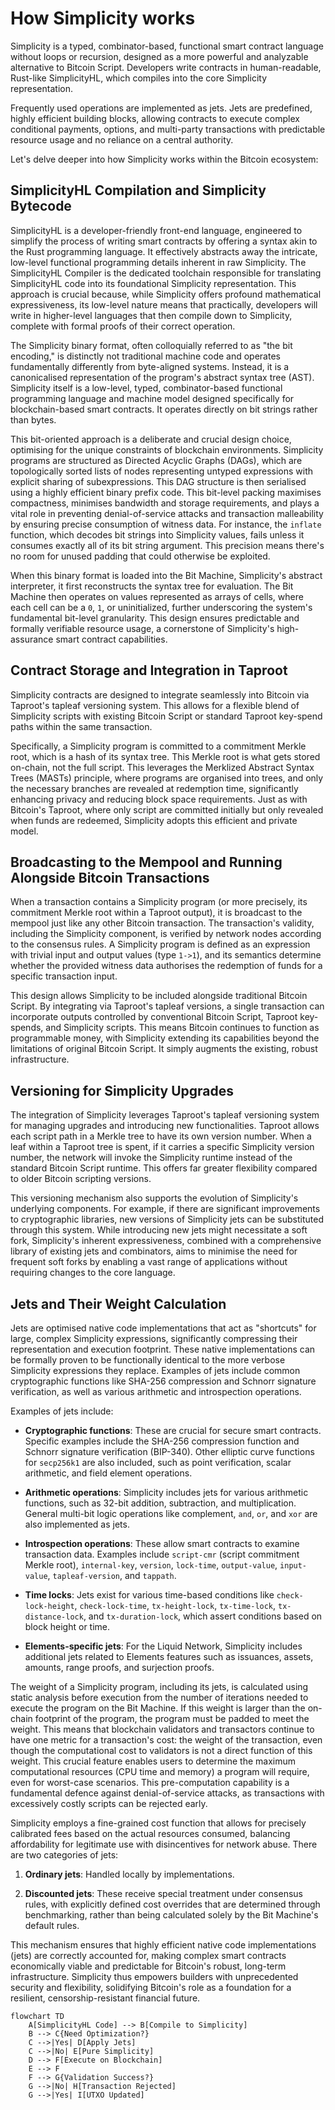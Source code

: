# How Simplicity works

Simplicity is a typed, combinator-based, functional smart contract language without loops or recursion, designed as a more powerful and analyzable alternative to Bitcoin Script. Developers write contracts in human-readable, Rust-like SimplicityHL, which compiles into the core Simplicity representation.

Frequently used operations are implemented as jets. Jets are predefined, highly efficient building blocks, allowing contracts to execute complex conditional payments, options, and multi-party transactions with predictable resource usage and no reliance on a central authority.

Let's delve deeper into how Simplicity works within the Bitcoin ecosystem:
 
## SimplicityHL Compilation and Simplicity Bytecode

SimplicityHL is a developer-friendly front-end language, engineered to simplify the process of writing smart contracts by offering a syntax akin to the Rust programming language. It effectively abstracts away the intricate, low-level functional programming details inherent in raw Simplicity. The SimplicityHL Compiler is the dedicated toolchain responsible for translating SimplicityHL code into its foundational Simplicity representation. This approach is crucial because, while Simplicity offers profound mathematical expressiveness, its low-level nature means that practically, developers will write in higher-level languages that then compile down to Simplicity, complete with formal proofs of their correct operation.

The Simplicity binary format, often colloquially referred to as "the bit encoding," is distinctly not traditional machine code and operates fundamentally differently from byte-aligned systems. Instead, it is a canonicalised representation of the program's abstract syntax tree (AST). Simplicity itself is a low-level, typed, combinator-based functional programming language and machine model designed specifically for blockchain-based smart contracts. It operates directly on bit strings rather than bytes.

This bit-oriented approach is a deliberate and crucial design choice, optimising for the unique constraints of blockchain environments. Simplicity programs are structured as Directed Acyclic Graphs (DAGs), which are topologically sorted lists of nodes representing untyped expressions with explicit sharing of subexpressions. This DAG structure is then serialised using a highly efficient binary prefix code. This bit-level packing maximises compactness, minimises bandwidth and storage requirements, and plays a vital role in preventing denial-of-service attacks and transaction malleability by ensuring precise consumption of witness data. For instance, the `inflate` function, which decodes bit strings into Simplicity values, fails unless it consumes exactly all of its bit string argument. This precision means there's no room for unused padding that could otherwise be exploited.

When this binary format is loaded into the Bit Machine, Simplicity's abstract interpreter, it first reconstructs the syntax tree for evaluation. The Bit Machine then operates on values represented as arrays of cells, where each cell can be a `0`, `1`, or uninitialized, further underscoring the system's fundamental bit-level granularity. This design ensures predictable and formally verifiable resource usage, a cornerstone of Simplicity's high-assurance smart contract capabilities.

## Contract Storage and Integration in Taproot

Simplicity contracts are designed to integrate seamlessly into Bitcoin via Taproot's tapleaf versioning system. This allows for a flexible blend of Simplicity scripts with existing Bitcoin Script or standard Taproot key-spend paths within the same transaction.

Specifically, a Simplicity program is committed to a commitment Merkle root, which is a hash of its syntax tree. This Merkle root is what gets stored on-chain, not the full script. This leverages the Merklized Abstract Syntax Trees (MASTs) principle, where programs are organised into trees, and only the necessary branches are revealed at redemption time, significantly enhancing privacy and reducing block space requirements. Just as with Bitcoin's Taproot, where only script are committed initially but only revealed when funds are redeemed, Simplicity adopts this efficient and private model.

## Broadcasting to the Mempool and Running Alongside Bitcoin Transactions

When a transaction contains a Simplicity program (or more precisely, its commitment Merkle root within a Taproot output), it is broadcast to the mempool just like any other Bitcoin transaction. The transaction's validity, including the Simplicity component, is verified by network nodes according to the consensus rules. A Simplicity program is defined as an expression with trivial input and output values (type `1->1`), and its semantics determine whether the provided witness data authorises the redemption of funds for a specific transaction input.

This design allows Simplicity to be included alongside traditional Bitcoin Script. By integrating via Taproot's tapleaf versions, a single transaction can incorporate outputs controlled by conventional Bitcoin Script, Taproot key-spends, and Simplicity scripts. This means Bitcoin continues to function as programmable money, with Simplicity extending its capabilities beyond the limitations of original Bitcoin Script. It simply augments the existing, robust infrastructure.

## Versioning for Simplicity Upgrades

The integration of Simplicity leverages Taproot's tapleaf versioning system for managing upgrades and introducing new functionalities. Taproot allows each script path in a Merkle tree to have its own version number. When a leaf within a Taproot tree is spent, if it carries a specific Simplicity version number, the network will invoke the Simplicity runtime instead of the standard Bitcoin Script runtime. This offers far greater flexibility compared to older Bitcoin scripting versions.

This versioning mechanism also supports the evolution of Simplicity's underlying components. For example, if there are significant improvements to cryptographic libraries, new versions of Simplicity jets can be substituted through this system. While introducing new jets might necessitate a soft fork, Simplicity's inherent expressiveness, combined with a comprehensive library of existing jets and combinators, aims to minimise the need for frequent soft forks by enabling a vast range of applications without requiring changes to the core language.

## Jets and Their Weight Calculation

Jets are optimised native code implementations that act as "shortcuts" for large, complex Simplicity expressions, significantly compressing their representation and execution footprint. These native implementations can be formally proven to be functionally identical to the more verbose Simplicity expressions they replace. Examples of jets include common cryptographic functions like SHA-256 compression and Schnorr signature verification, as well as various arithmetic and introspection operations.

Examples of jets include:

- **Cryptographic functions**: These are crucial for secure smart contracts. Specific examples include the SHA-256 compression function and Schnorr signature verification (BIP-340). Other elliptic curve functions for `secp256k1` are also included, such as point verification, scalar arithmetic, and field element operations.

- **Arithmetic operations**: Simplicity includes jets for various arithmetic functions, such as 32-bit addition, subtraction, and multiplication. General multi-bit logic operations like complement, `and`, `or`, and `xor` are also implemented as jets.

- **Introspection operations**: These allow smart contracts to examine transaction data. Examples include `script-cmr` (script commitment Merkle root), `internal-key`, `version`, `lock-time`, `output-value`, `input-value`, `tapleaf-version`, and `tappath`.

- **Time locks**: Jets exist for various time-based conditions like `check-lock-height`, `check-lock-time`, `tx-height-lock`, `tx-time-lock`, `tx-distance-lock`, and `tx-duration-lock`, which assert conditions based on block height or time.

- **Elements-specific jets**: For the Liquid Network, Simplicity includes additional jets related to Elements features such as issuances, assets, amounts, range proofs, and surjection proofs.

The weight of a Simplicity program, including its jets, is calculated using static analysis before execution from the number of iterations needed to execute the program on the Bit Machine. If this weight is larger than the on-chain footprint of the program, the program must be padded to meet the weight. This means that blockchain validators and transactors continue to have one metric for a transaction's cost: the weight of the transaction, even though the computational cost to validators is not a direct function of this weight. This crucial feature enables users to determine the maximum computational resources (CPU time and memory) a program will require, even for worst-case scenarios. This pre-computation capability is a fundamental defence against denial-of-service attacks, as transactions with excessively costly scripts can be rejected early.

Simplicity employs a fine-grained cost function that allows for precisely calibrated fees based on the actual resources consumed, balancing affordability for legitimate use with disincentives for network abuse. There are two categories of jets:

1. **Ordinary jets**: Handled locally by implementations.

2. **Discounted jets**: These receive special treatment under consensus rules, with explicitly defined cost overrides that are determined through benchmarking, rather than being calculated solely by the Bit Machine's default rules.

This mechanism ensures that highly efficient native code implementations (jets) are correctly accounted for, making complex smart contracts economically viable and predictable for Bitcoin's robust, long-term infrastructure. Simplicity thus empowers builders with unprecedented security and flexibility, solidifying Bitcoin's role as a foundation for a resilient, censorship-resistant financial future.

```mermaid
flowchart TD
    A[SimplicityHL Code] --> B[Compile to Simplicity]
    B --> C{Need Optimization?}
    C -->|Yes| D[Apply Jets]
    C -->|No| E[Pure Simplicity]
    D --> F[Execute on Blockchain]
    E --> F
    F --> G{Validation Success?}
    G -->|No| H[Transaction Rejected]
    G -->|Yes| I[UTXO Updated]
```

